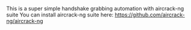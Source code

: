 This is a super simple handshake grabbing automation with aircrack-ng suite
You can install aircrack-ng suite here: https://github.com/aircrack-ng/aircrack-ng
